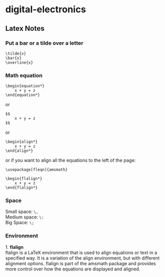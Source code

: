 # digital-electronics

## Latex Notes
### Put a bar or a tilde over a letter
```
\tilde{x}
\bar{x}
\overline{x}
```

### Math equation
```
\begin{equation*}
    x + y = z
\end{equation*}
```
or
```
$$
    x + y = z
$$
```
or
```
\begin{align*}
    x + y = z
\end{align*}
```
or if you want to align all the equations to the left of the page:
```
\usepackage[fleqn]{amsmath}

\begin{flalign*}
    x + y = z
\end{flalign*}
```

### Space
Small space: `\,`  
Medium space: `\:`  
Big Space: `\;`

### Environment
1\. __flalign__  
flalign is a LaTeX environment that is used to align equations or text in a specified way. It is a variation of the align environment, but with different alignment options. flalign is part of the amsmath package and provides more control over how the equations are displayed and aligned.